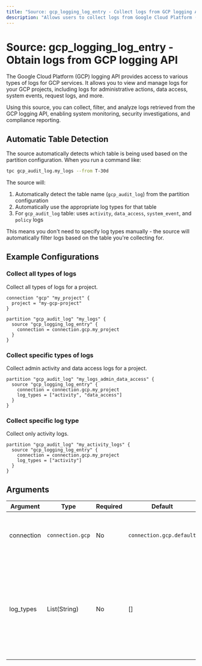 ```yaml
---
title: "Source: gcp_logging_log_entry - Collect logs from GCP logging API"
description: "Allows users to collect logs from Google Cloud Platform (GCP) logging API."
---
```


# Source: gcp_logging_log_entry - Obtain logs from GCP logging API

The Google Cloud Platform (GCP) logging API provides access to various types of logs for GCP services. It allows you to view and manage logs for your GCP projects, including logs for administrative actions, data access, system events, request logs, and more.

Using this source, you can collect, filter, and analyze logs retrieved from the GCP logging API, enabling system monitoring, security investigations, and compliance reporting.

## Automatic Table Detection

The source automatically detects which table is being used based on the partition configuration. When you run a command like:

```bash
tpc gcp_audit_log.my_logs --from T-30d
```

The source will:

1. Automatically detect the table name (`gcp_audit_log`) from the partition configuration
2. Automatically use the appropriate log types for that table
3. For `gcp_audit_log` table: uses `activity`, `data_access`, `system_event`, and `policy` logs

This means you don't need to specify log types manually - the source will automatically filter logs based on the table you're collecting for.

## Example Configurations

### Collect all types of logs

Collect all types of logs for a project.

```hcl
connection "gcp" "my_project" {
  project = "my-gcp-project"
}

partition "gcp_audit_log" "my_logs" {
  source "gcp_logging_log_entry" {
    connection = connection.gcp.my_project
  }
}
```

### Collect specific types of logs

Collect admin activity and data access logs for a project.

```hcl
partition "gcp_audit_log" "my_logs_admin_data_access" {
  source "gcp_logging_log_entry" {
    connection = connection.gcp.my_project
    log_types = ["activity", "data_access"]
  }
}
```

### Collect specific log type

Collect only activity logs.

```hcl
partition "gcp_audit_log" "my_activity_logs" {
  source "gcp_logging_log_entry" {
    connection = connection.gcp.my_project
    log_types = ["activity"]
  }
}
```

## Arguments

| Argument   | Type             | Required | Default                  | Description                                                                                                                                                       |
| ---------- | ---------------- | -------- | ------------------------ | ----------------------------------------------------------------------------------------------------------------------------------------------------------------- |
| connection | `connection.gcp` | No       | `connection.gcp.default` | The [GCP connection](https://hub.tailpipe.io/plugins/turbot/gcp#connection-credentials) to use to connect to the GCP account.                                     |
| log_types  | List(String)     | No       | []                       | A list of log types to retrieve. If no types are specified, all log types for the table are retrieved. Valid values: activity, data_access, system_event, policy. |
